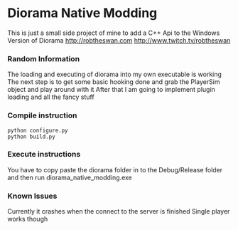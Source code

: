 # Diorama Native Modding
This is just a small side project of mine to add a C++ Api to the Windows Version of Diorama http://robtheswan.com http://www.twitch.tv/robtheswan

### Random Information
The loading and executing of diorama into my own executable is working
The next step is to get some basic hooking done and grab the PlayerSim object
and play around with it
After that I am going to implement plugin loading and all the fancy stuff

### Compile instruction
```
python configure.py
python build.py
```

### Execute instructions
You have to copy paste the diorama folder in to the Debug/Release folder and then run diorama_native_modding.exe

### Known Issues
Currently it crashes when the connect to the server is finished
Single player works though